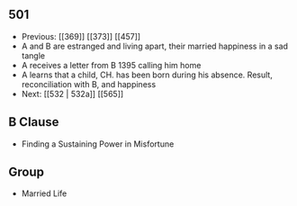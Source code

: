 ## 501
- Previous: [[369]] [[373]] [[457]] 
- A and B are estranged and living apart, their married happiness in a sad tangle
- A receives a letter from B 1395 calling him home
- A learns that a child, CH. has been born during his absence. Result, reconciliation with B, and happiness
- Next: [[532 | 532a]] [[565]] 

## B Clause
- Finding a Sustaining Power in Misfortune

## Group
- Married Life

